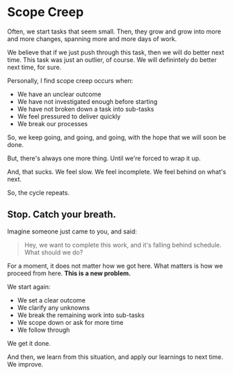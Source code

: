 # Scope Creep

Often, we start tasks that seem small. Then, they grow and grow into more and more changes, spanning more and more days of work.

We believe that if we just push through this task, then we will do better next time. This task was just an outlier, of course. We will definintely do better next time, for sure.

Personally, I find scope creep occurs when:

- We have an unclear outcome
- We have not investigated enough before starting
- We have not broken down a task into sub-tasks
- We feel pressured to deliver quickly
- We break our processes

So, we keep going, and going, and going, with the hope that we will soon be done.

But, there's always one more thing. Until we're forced to wrap it up.

And, that sucks. We feel slow. We feel incomplete. We feel behind on what's next.

So, the cycle repeats.

## Stop. Catch your breath.

Imagine someone just came to you, and said:

> Hey, we want to complete this work, and it's falling behind schedule. What should we do?

For a moment, it does not matter how we got here. What matters is how we proceed from here. **This is a new problem.**

We start again:

- We set a clear outcome
- We clarify any unknowns
- We break the remaining work into sub-tasks
- We scope down or ask for more time
- We follow through

We get it done.

And then, we learn from this situation, and apply our learnings to next time. We improve.
